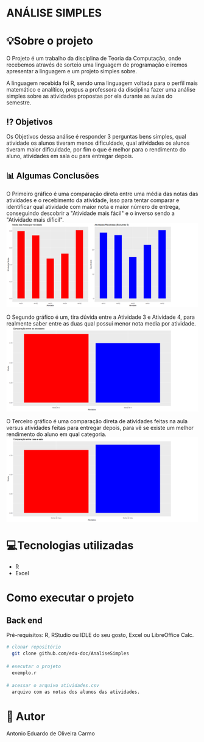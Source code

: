 # ANÁLISE SIMPLES

# 💡Sobre o projeto

O Projeto é um trabalho da disciplina de Teoria da Computação, onde recebemos através de sorteio uma linguagem de programação e iremos apresentar a linguagem e um projeto simples sobre.

A linguagem recebida foi R, sendo uma linguagem voltada para o perfil mais matemático e analítico,
propus a professora da disciplina fazer uma análise simples sobre as atividades propostas por ela durante as aulas do semestre.

## ⁉️ Objetivos

Os Objetivos dessa análise é responder 3 perguntas bens simples, qual atividade os alunos tiveram menos dificuldade, qual atividades os alunos tiveram maior dificuldade,
por fim o que é melhor para o rendimento do aluno, atividades em sala ou para entregar depois.

## 📊 Algumas Conclusões
O Primeiro gráfico é uma comparação direta entre uma média das notas das atividades e o recebimento da atividade,
isso para tentar comparar e identificar qual atividade com maior nota e maior número de entrega, conseguindo descobrir a "Atividade mais fácil" e o inverso sendo a "Atividade mais díficil".
![Web 1](https://github.com/edu-doc/AnaliseSimples/blob/main/fotos/grafico1.png)

O Segundo gráfico é um, tira dúvida entre a Atividade 3 e Atividade 4, para realmente saber entre as duas qual possui menor nota media por atividade.
![Web 1](https://github.com/edu-doc/AnaliseSimples/blob/main/fotos/grafico2.png)

O Terceiro gráfico é uma comparação direta de atividades feitas na aula versus atividades feitas para entregar depois, para vê se existe um melhor rendimento do aluno em qual categoria.
![Web 1](https://github.com/edu-doc/AnaliseSimples/blob/main/fotos/grafico3.png)

# 💻Tecnologias utilizadas
- R
- Excel

# Como executar o projeto

## Back end
Pré-requisitos: R,
                RStudio ou IDLE do seu gosto,
                Excel ou LibreOffice Calc.

```bash
# clonar repositório
  git clone github.com/edu-doc/AnaliseSimples

# executar o projeto
  exemplo.r

# acessar o arquivo atividades.csv
  arquivo com as notas dos alunos das atividades.

```

# 🦉 Autor

Antonio Eduardo de Oliveira Carmo
